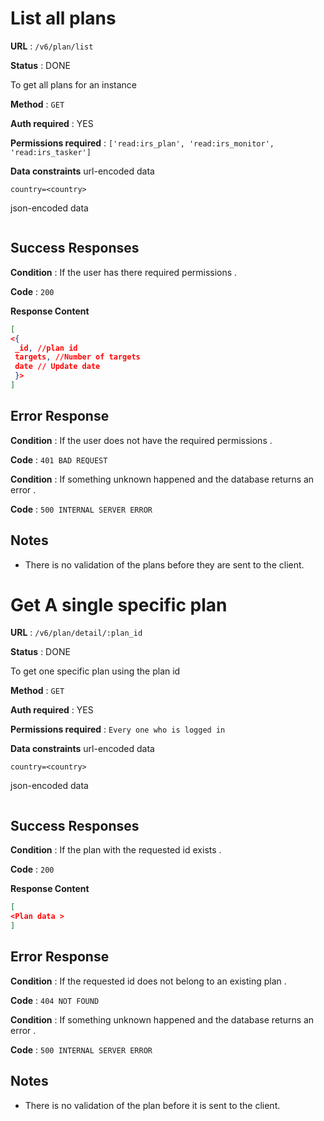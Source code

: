 
# List all plans

**URL** : `/v6/plan/list`

**Status** : DONE

To get all plans for an instance

**Method** : `GET`

**Auth required** : YES

**Permissions required** : `['read:irs_plan', 'read:irs_monitor', 'read:irs_tasker']`

**Data constraints**
url-encoded data

` country=<country> `

json-encoded data

``` json

```

## Success Responses

**Condition** : If the user has there required permissions .

**Code** : `200`

**Response Content**

```json
[
<{
 _id, //plan id
 targets, //Number of targets
 date // Update date
 }>
]
```

## Error Response

**Condition** : If the user does not have the required permissions .

**Code** : `401 BAD REQUEST`

**Condition** : If something unknown happened and the database returns an error .

**Code** : `500 INTERNAL SERVER ERROR`

## Notes
- There is no validation of the plans before they are sent to the client.


# Get A single specific plan

**URL** : `/v6/plan/detail/:plan_id`

**Status** : DONE

To get one specific plan using the plan id

**Method** : `GET`

**Auth required** : YES

**Permissions required** : `Every one who is logged in`

**Data constraints**
url-encoded data

` country=<country> `

json-encoded data

``` json

```

## Success Responses

**Condition** : If the plan with the requested id exists .

**Code** : `200`

**Response Content**

```json
[
<Plan data >
]
```

## Error Response

**Condition** : If the requested id does not belong to an existing plan .

**Code** : `404 NOT FOUND`

**Condition** : If something unknown happened and the database returns an error .

**Code** : `500 INTERNAL SERVER ERROR`

## Notes
- There is no validation of the plan before it is sent to the client.

